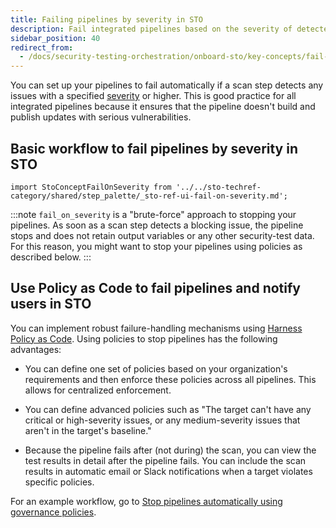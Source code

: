 ```yaml
---
title: Failing pipelines by severity in STO
description: Fail integrated pipelines based on the severity of detected issues
sidebar_position: 40
redirect_from:
  - /docs/security-testing-orchestration/onboard-sto/key-concepts/fail-pipelines-by-severity
---
```


You can set up your pipelines to fail automatically if a scan step detects any issues with a specified [severity](./severities.md) or higher. This is good practice for all integrated pipelines because it ensures that the pipeline doesn't build and publish updates with serious vulnerabilities. 

## Basic workflow to fail pipelines by severity in STO

```mdx-code-block
import StoConceptFailOnSeverity from '../../sto-techref-category/shared/step_palette/_sto-ref-ui-fail-on-severity.md';
```

<StoConceptFailOnSeverity  />

:::note
`fail_on_severity` is a "brute-force" approach to stopping your pipelines. As soon as a scan step detects a blocking issue, the pipeline stops and does not retain output variables or any other security-test data. For this reason, you might want to stop your pipelines using policies as described below. 
:::

## Use Policy as Code to fail pipelines and notify users in STO

You can implement robust failure-handling mechanisms using [Harness Policy as Code](/docs/category/policy-as-code). Using policies to stop pipelines has the following advantages:

* You can define one set of policies based on your organization's requirements and then enforce these policies across all pipelines. This allows for centralized enforcement. 

* You can define advanced policies such as "The target can't have any critical or high-severity issues, or any medium-severity issues that aren't in the target's baseline."

* Because the pipeline fails after (not during) the scan, you can view the test results in detail after the pipeline fails. You can include the scan results in automatic email or Slack notifications when a target violates specific policies.

For an example workflow, go to [Stop pipelines automatically using governance policies](/docs/security-testing-orchestration/use-sto/stop-builds-based-on-scan-results/stop-pipelines-using-opa).